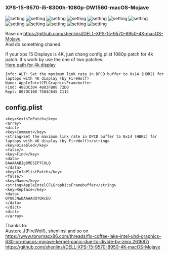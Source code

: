 ### XPS-15-9570-i5-8300h-1080p-DW1560-macOS-Mojave

![setting](./images/About.png)
![setting](./images/USB.png)
![setting](./images/Audio.png)
![setting](./images/Bluetooth.png)
![setting](./images/Camera.png)
![setting](./images/UHD630.png)
![setting](./images/BlackLight.png)
![setting](./images/WIFI.png)
![setting](./images/Power.png)
![setting](./images/Trackpad_Handwriting.png)
![setting](./images/Trackpad.png)
![setting](./images/Siri.png)

Base on https://github.com/shenlinsl/DELL-XPS-15-9570-8950-4K-macOS-Mojave.  
And do something chaned.



If your xps 15 Displays is 4K, just chang config.plist 1080p patch for 4k patch. It's work by use the one of two patches.  
[Here path for 4k display](https://www.tonymacx86.com/threads/fix-coffee-lake-intel-uhd-graphics-630-on-macos-mojave-kernel-panic-due-to-divide-by-zero.261687/)

`Info: ALT: Set the maximum link rate in DPCD buffer to 0x14 (HBR2) for laptops with 4K display (by FireWolf)`  
`Name: AppleIntelCFLGraphicsFramebuffer`  
`Find: 4883C304 4883FB08 72D0`  
`Repl: 807DC100 7504C645 C114`  

## config.plist  
`<key>KextsToPatch</key>`  
`<array>`  
`<dict>`  
`<key>Comment</key>`  
`<string>Set the maximum link rate in DPCD buffer to 0x14 (HBR2) for laptops with 4K display (by FireWolf)</string>`  
`<key>Disabled</key>`  
`<false/>`  
`<key>Find</key>`  
`<data>`  
`6AAAAABIg8MESIP7CHLQ`  
`</data>`  
`<key>InfoPlistPatch</key>`  
`<false/>`  
`<key>Name</key>`  
`<string>AppleIntelCFLGraphicsFramebuffer</string>`  
`<key>Replace</key>`  
`<data>`  
`QYO8JNwBAAAAdQTGRcEU`  
`</data>`  
`</dict>`  
`<dict>`  
`</array>`  

Thanks to:   
Austere.J(FireWolf), shenlinsl and so on  
https://www.tonymacx86.com/threads/fix-coffee-lake-intel-uhd-graphics-630-on-macos-mojave-kernel-panic-due-to-divide-by-zero.261687/  
https://github.com/shenlinsl/DELL-XPS-15-9570-8950-4K-macOS-Mojave  
